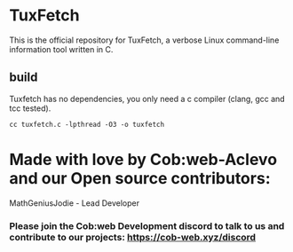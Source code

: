 # TuxFetch
This is the official repository for TuxFetch, a verbose Linux command-line information tool written in C.

## build

Tuxfetch has no dependencies, you only need a c compiler (clang, gcc and tcc tested).

```
cc tuxfetch.c -lpthread -O3 -o tuxfetch
```

# Made with love by Cob:web-Aclevo and our Open source contributors:

MathGeniusJodie - Lead Developer

### Please join the Cob:web Development discord to talk to us and contribute to our projects: https://cob-web.xyz/discord
